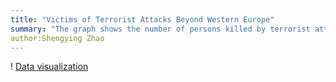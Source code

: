 ```yaml
---
title: "Victims of Terrorist Attacks Beyond Western Europe"
summary: "The graph shows the number of persons killed by terrorist attacks in selected countries other than those in Western Europe in the year of 2014."
author:Shengying Zhao
---
```


! [Data visualization](terrorism-final.png)
